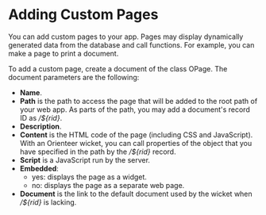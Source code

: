 # Adding Custom Pages

You can add custom pages to your app. Pages may display dynamically generated data from the database and call functions. For example, you can make a page to print a document.

To add a custom page, create a document of the class OPage. The document parameters are the following:
* **Name**.
* **Path** is the path to access the page that will be added to the root path of your web app. As parts of the path, you may add a document's record ID as */${rid}*.
* **Description**.
* **Content** is the HTML code of the page (including CSS and JavaScript). With an Orienteer wicket, you can call properties of the object that you have specified in the path by the */${rid}* record.
* **Script** is a JavaScript run by the server.
* **Embedded**:
  * yes: displays the page as a widget.
  * no: displays the page as a separate web page.
* **Document** is the link to the default document used by the wicket when */${rid}* is lacking.
